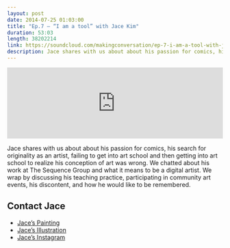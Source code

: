 ```yaml
---
layout: post
date: 2014-07-25 01:03:00
title: "Ep.7 – “I am a tool” with Jace Kim"
duration: 53:03
length: 38202214
link: https://soundcloud.com/makingconversation/ep-7-i-am-a-tool-with-jace-kim
description: Jace shares with us about about his passion for comics, his search for originality as an artist, failing to get into art school and then getting into art school to realize his conception of art was wrong. We chatted about his work at The Sequence Group and what it means to be a digital artist. We wrap by discussing his teaching practice, participating in community art events, his discontent, and how he would like to be remembered.
---
```


<iframe width="100%" height="166" scrolling="no" frameborder="no" src="https://w.soundcloud.com/player/?url=https%3A//api.soundcloud.com/tracks/160206536&amp;color=ff5959&amp;auto_play=false&amp;hide_related=false&amp;show_comments=true&amp;show_user=true&amp;show_reposts=false"></iframe>

Jace shares with us about about his passion for comics, his search for originality as an artist, failing to get into art school and then getting into art school to realize his conception of art was wrong. We chatted about his work at The Sequence Group and what it means to be a digital artist. We wrap by discussing his teaching practice, participating in community art events, his discontent, and how he would like to be remembered.

## Contact Jace
- [Jace’s Painting](https://www.behance.net/apologies)
- [Jace’s Illustration](http://jacethekim.blogspot.ca/)
- [Jace’s Instagram](http://instagram.com/jacethekim)